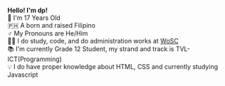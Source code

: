 **Hello! I'm dp!**  
🧒 I'm 17 Years Old  
🇵🇭 A born and raised Filipino  
♂️ My Pronouns are He/Him  
👨‍💻 I do study, code, and do administration works at [WoSC](https://worldofsteelcraft.tk)  
📚 I'm currently Grade 12 Student, my strand and track is TVL-ICT(Programming)  
💡 I do have proper knowledge about HTML, CSS and currently studying Javascript  